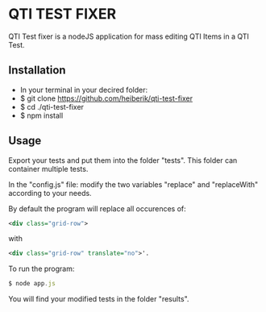 # QTI TEST FIXER

QTI Test fixer is a nodeJS application for mass editing QTI Items in a QTI Test. 

## Installation

* In your terminal in your decired folder:
* $ git clone https://github.com/heiberik/qti-test-fixer
* $ cd ./qti-test-fixer
* $ npm install


## Usage 

Export your tests and put them into the folder "tests". This folder can container multiple tests. 

In the "config.js" file: modify the two variables "replace" and "replaceWith" according to your needs. 

By default the program will replace all occurences of: 
```xml
<div class="grid-row">
``` 
with 
```xml
<div class="grid-row" translate="no">'.
``` 

To run the program:

```javascript
$ node app.js
```

You will find your modified tests in the folder "results". 
